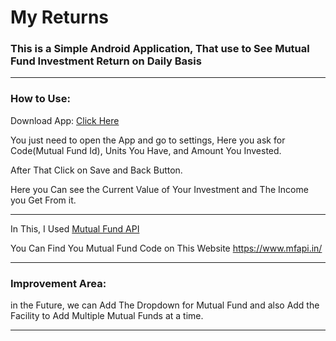 # My Returns

### This is a Simple Android Application, That use to See Mutual Fund Investment Return on Daily Basis

---

### How to Use:

Download App: [Click Here](app/build/outputs/apk/debug/app-debug.apk)

You just need to open the App and go to settings, Here you ask for Code(Mutual Fund Id), Units You Have, and Amount You Invested.

After That Click on Save and Back Button.

Here you Can see the Current Value of Your Investment and The Income you Get From it.

---

In This, I Used [Mutual Fund API](https://www.mfapi.in/)

You Can Find You Mutual Fund Code on This Website https://www.mfapi.in/

--- 

### Improvement Area:

in the Future, we can Add The Dropdown for Mutual Fund and also Add the Facility to Add Multiple Mutual Funds at a time.

---